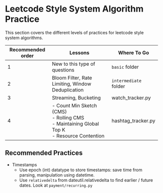 
# Leetcode Style System Algorithm Practice

This section covers the different levels of practices for leetcode style system algorithms.

|Recommended order|Lessons|Where To Go|
|--|--|--|
|1|New to this type of questions|`basic` folder
|2|Bloom Filter, Rate Limiting, Window Deduplication|`intermediate` folder
|3|Streaming, Bucketing|watch_tracker.py
|4|- Count Min Sketch (CMS) <br> - Rolling CMS <br> - Maintaining Global Top K <br> - Resource Contention <br> |hashtag_tracker.py

## Recommended Practices

- Timestamps
  -  Use epoch (int) datatype to store timestamps: save time from parsing, manipulation using datetime.
  -  Use `relativedelta` from dateutil.relativedelta to find earlier / future dates. Look at `payment/recurring.py`
  